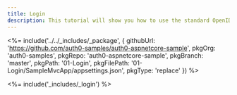 ```yaml
---
title: Login
description: This tutorial will show you how to use the standard OpenID Connect middleware to add authentication to your web app.
---
```


<%= include('../../_includes/_package', {
  githubUrl: 'https://github.com/auth0-samples/auth0-aspnetcore-sample',
  pkgOrg: 'auth0-samples',
  pkgRepo: 'auth0-aspnetcore-sample',
  pkgBranch: 'master',
  pkgPath: '01-Login',
  pkgFilePath: '01-Login/SampleMvcApp/appsettings.json',
  pkgType: 'replace'
}) %>



<%= include('_includes/_login') %>
